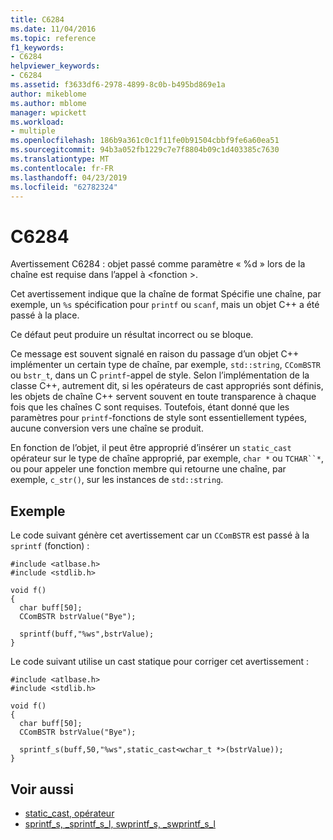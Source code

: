 ```yaml
---
title: C6284
ms.date: 11/04/2016
ms.topic: reference
f1_keywords:
- C6284
helpviewer_keywords:
- C6284
ms.assetid: f3633df6-2978-4899-8c0b-b495bd869e1a
author: mikeblome
ms.author: mblome
manager: wpickett
ms.workload:
- multiple
ms.openlocfilehash: 186b9a361c0c1f11fe0b91504cbbf9fe6a60ea51
ms.sourcegitcommit: 94b3a052fb1229c7e7f8804b09c1d403385c7630
ms.translationtype: MT
ms.contentlocale: fr-FR
ms.lasthandoff: 04/23/2019
ms.locfileid: "62782324"
---
```

# <a name="c6284"></a>C6284
Avertissement C6284 : objet passé comme paramètre « %d » lors de la chaîne est requise dans l’appel à \<fonction >.

 Cet avertissement indique que la chaîne de format Spécifie une chaîne, par exemple, un `%s` spécification pour `printf` ou `scanf`, mais un objet C++ a été passé à la place.

 Ce défaut peut produire un résultat incorrect ou se bloque.

 Ce message est souvent signalé en raison du passage d’un objet C++ implémenter un certain type de chaîne, par exemple, `std::string`, `CComBSTR` ou `bstr_t`, dans un C `printf`-appel de style. Selon l’implémentation de la classe C++, autrement dit, si les opérateurs de cast appropriés sont définis, les objets de chaîne C++ servent souvent en toute transparence à chaque fois que les chaînes C sont requises. Toutefois, étant donné que les paramètres pour `printf`-fonctions de style sont essentiellement typées, aucune conversion vers une chaîne se produit.

 En fonction de l’objet, il peut être approprié d’insérer un `static_cast` opérateur sur le type de chaîne approprié, par exemple, `char *` ou `TCHAR``*`, ou pour appeler une fonction membre qui retourne une chaîne, par exemple, `c_str()`, sur les instances de `std::string`.

## <a name="example"></a>Exemple
 Le code suivant génère cet avertissement car un `CComBSTR` est passé à la `sprintf` (fonction) :

```
#include <atlbase.h>
#include <stdlib.h>

void f()
{
  char buff[50];
  CComBSTR bstrValue("Bye");

  sprintf(buff,"%ws",bstrValue);
}
```

 Le code suivant utilise un cast statique pour corriger cet avertissement :

```
#include <atlbase.h>
#include <stdlib.h>

void f()
{
  char buff[50];
  CComBSTR bstrValue("Bye");

  sprintf_s(buff,50,"%ws",static_cast<wchar_t *>(bstrValue));
}
```

## <a name="see-also"></a>Voir aussi

- [static_cast, opérateur](/cpp/cpp/static-cast-operator)
- [sprintf_s, _sprintf_s_l, swprintf_s, _swprintf_s_l](/cpp/c-runtime-library/reference/sprintf-s-sprintf-s-l-swprintf-s-swprintf-s-l)